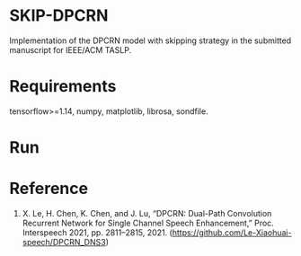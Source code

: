# SKIP-DPCRN
Implementation of the DPCRN model with skipping strategy in the submitted manuscript for IEEE/ACM TASLP.

# Requirements
tensorflow>=1.14,
numpy,
matplotlib,
librosa,
sondfile.
# Run

# Reference
1. X. Le, H. Chen, K. Chen, and J. Lu, “DPCRN: Dual-Path Convolution Recurrent Network for Single Channel Speech Enhancement,” Proc. Interspeech 2021, pp. 2811–2815, 2021. (https://github.com/Le-Xiaohuai-speech/DPCRN_DNS3)
